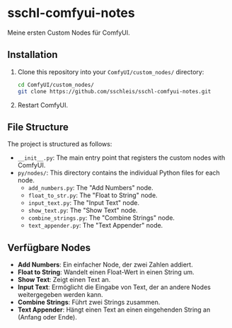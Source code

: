 # sschl-comfyui-notes

Meine ersten Custom Nodes für ComfyUI.

## Installation

1.  Clone this repository into your `ComfyUI/custom_nodes/` directory:
    ```bash
    cd ComfyUI/custom_nodes/
    git clone https://github.com/sschleis/sschl-comfyui-notes.git
    ```
2.  Restart ComfyUI.

## File Structure

The project is structured as follows:

-   `__init__.py`: The main entry point that registers the custom nodes with ComfyUI.
-   `py/nodes/`: This directory contains the individual Python files for each node.
    -   `add_numbers.py`: The "Add Numbers" node.
    -   `float_to_str.py`: The "Float to String" node.
    -   `input_text.py`: The "Input Text" node.
    -   `show_text.py`: The "Show Text" node.
    -   `combine_strings.py`: The "Combine Strings" node.
    -   `text_appender.py`: The "Text Appender" node.

## Verfügbare Nodes

*   **Add Numbers**: Ein einfacher Node, der zwei Zahlen addiert.
*   **Float to String**: Wandelt einen Float-Wert in einen String um.
*   **Show Text**: Zeigt einen Text an.
*   **Input Text**: Ermöglicht die Eingabe von Text, der an andere Nodes weitergegeben werden kann.
*   **Combine Strings**: Führt zwei Strings zusammen.
*   **Text Appender**: Hängt einen Text an einen eingehenden String an (Anfang oder Ende).
